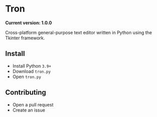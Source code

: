 # Tron
**Current version: 1.0.0**

Cross-platform general-purpose text editor written in Python using the Tkinter framework.
## Install
* Install Python `3.9+`
* Download `tron.py`
* Open `tron.py`
## Contributing
* Open a pull request
* Create an issue
